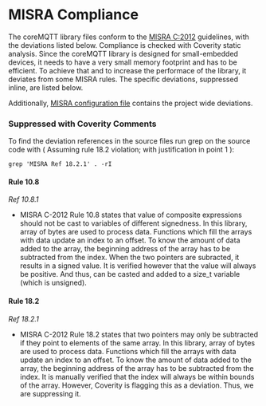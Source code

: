 # MISRA Compliance

The coreMQTT library files conform to the [MISRA C:2012](https://www.misra.org.uk/MISRAHome/MISRAC2012/tabid/196/Default.aspx)
guidelines, with the deviations listed below. Compliance is checked with Coverity static analysis.
Since the coreMQTT library is designed for small-embedded devices, it needs to have a very small memory footprint and has to
be efficient. To achieve that and to increase the performace of the library, it deviates from some MISRA rules.
The specific deviations, suppressed inline, are listed below.

Additionally, [MISRA configuration file](https://github.com/FreeRTOS/FreeRTOS-Plus-TCP/blob/main/test/Coverity/coverity_misra.config) contains the project wide deviations.

### Suppressed with Coverity Comments
To find the deviation references in the source files run grep on the source code
with ( Assuming rule 18.2 violation; with justification in point 1 ):
```
grep 'MISRA Ref 18.2.1' . -rI
```
#### Rule 10.8

_Ref 10.8.1_

- MISRA C-2012 Rule 10.8 states that value of composite expressions should not be cast
  to variables of different signedness. In this library, array of bytes are used to
  process data. Functions which fill the arrays with data update an index to an
  offset. To know the amount of data added to the array, the beginning address of the
  array has to be subtracted from the index. When the two pointers are subracted, it
  results in a signed value. It is verified however that the value will always be positive.
  And thus, can be casted and added to a size_t variable (which is unsigned).

#### Rule 18.2

_Ref 18.2.1_

- MISRA C-2012 Rule 18.2 states that two pointers may only be subtracted if they point
  to elements of the same array. In this library, array of bytes are used to process
  data. Functions which fill the arrays with data update an index to an offset.
  To know the amount of data added to the array, the beginning address of the array has
  to be subtracted from the index. It is manually verified that the index will always be
  within bounds of the array. However, Coverity is flagging this as a deviation. Thus, we
  are suppressing it.
